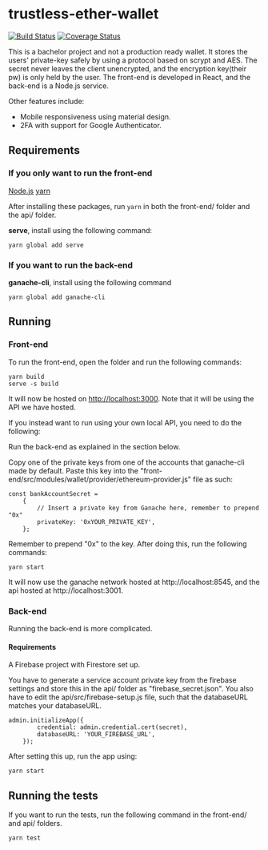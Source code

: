 # trustless-ether-wallet

[![Build Status](https://travis-ci.org/mathiassoeholm//trustless-ether-wallet.svg?branch=master)](https://travis-ci.org/mathiassoeholm/trustless-ether-wallet)
[![Coverage Status](https://coveralls.io/repos/github/mathiassoeholm/trustless-ether-wallet/badge.svg)](https://coveralls.io/github/mathiassoeholm/trustless-ether-wallet)

This is a bachelor project and not a production ready wallet. It stores the users' private-key safely by using a protocol based on scrypt and AES. The secret never leaves the client unencrypted, and the encryption key(their pw) is only held by the user. The front-end is developed in React, and the back-end is a Node.js service.

Other features include:
- Mobile responsiveness using material design.
- 2FA with support for Google Authenticator.

## Requirements
### If you only want to run the front-end
[Node.js](https://nodejs.org/en/)
[yarn](https://yarnpkg.com/lang/en/docs/install/#windows-stable)

After installing these packages, run ```yarn``` in both the front-end/ folder and the api/ folder.

**serve**, install using the following command:
```
yarn global add serve
```

### If you want to run the back-end
**ganache-cli**, install using the following command
```
yarn global add ganache-cli
```

## Running

### Front-end
To run the front-end, open the folder and run the following commands:

```
yarn build
serve -s build
```

It will now be hosted on [http://localhost:3000](http://localhost:3000). Note that it will be using the API we have hosted.

If you instead want to run using your own local API, you need to do the following:

Run the back-end as explained in the section below.

Copy one of the private keys from one of the accounts that ganache-cli made by default. Paste this key into the "front-end/src/modules/wallet/provider/ethereum-provider.js" file as such:

```
const bankAccountSecret =
	{
		// Insert a private key from Ganache here, remember to prepend "0x"
		privateKey: '0xYOUR_PRIVATE_KEY',
	};
```

Remember to prepend "0x" to the key. After doing this, run the following commands:

```
yarn start
```

It will now use the ganache network hosted at http://localhost:8545, and the api hosted at http://localhost:3001.

### Back-end
Running the back-end is more complicated.

#### Requirements
A Firebase project with Firestore set up.

You have to generate a service account private key from the firebase settings and store this in the api/ folder as "firebase_secret.json". You also have to edit the api/src/firebase-setup.js file, such that the databaseURL matches your databaseURL.

```
admin.initializeApp({
		credential: admin.credential.cert(secret),
		databaseURL: 'YOUR_FIREBASE_URL',
	});
```

After setting this up, run the app using:
```
yarn start
```

## Running the tests
If you want to run the tests, run the following command in the front-end/ and api/ folders.
```
yarn test
```
